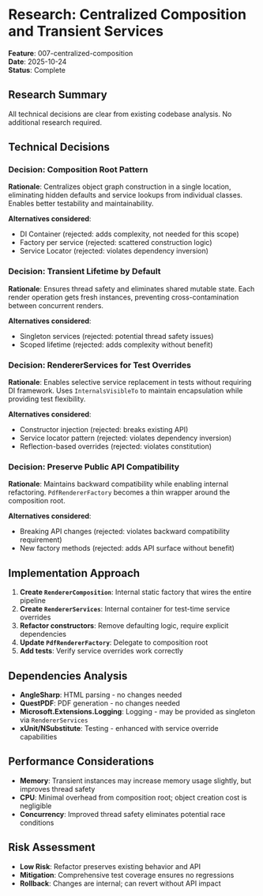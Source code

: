 # Research: Centralized Composition and Transient Services

**Feature**: 007-centralized-composition  
**Date**: 2025-10-24  
**Status**: Complete

## Research Summary

All technical decisions are clear from existing codebase analysis. No additional research required.

## Technical Decisions

### Decision: Composition Root Pattern
**Rationale**: Centralizes object graph construction in a single location, eliminating hidden defaults and service lookups from individual classes. Enables better testability and maintainability.

**Alternatives considered**: 
- DI Container (rejected: adds complexity, not needed for this scope)
- Factory per service (rejected: scattered construction logic)
- Service Locator (rejected: violates dependency inversion)

### Decision: Transient Lifetime by Default
**Rationale**: Ensures thread safety and eliminates shared mutable state. Each render operation gets fresh instances, preventing cross-contamination between concurrent renders.

**Alternatives considered**:
- Singleton services (rejected: potential thread safety issues)
- Scoped lifetime (rejected: adds complexity without benefit)

### Decision: RendererServices for Test Overrides
**Rationale**: Enables selective service replacement in tests without requiring DI framework. Uses `InternalsVisibleTo` to maintain encapsulation while providing test flexibility.

**Alternatives considered**:
- Constructor injection (rejected: breaks existing API)
- Service locator pattern (rejected: violates dependency inversion)
- Reflection-based overrides (rejected: violates constitution)

### Decision: Preserve Public API Compatibility
**Rationale**: Maintains backward compatibility while enabling internal refactoring. `PdfRendererFactory` becomes a thin wrapper around the composition root.

**Alternatives considered**:
- Breaking API changes (rejected: violates backward compatibility requirement)
- New factory methods (rejected: adds API surface without benefit)

## Implementation Approach

1. **Create `RendererComposition`**: Internal static factory that wires the entire pipeline
2. **Create `RendererServices`**: Internal container for test-time service overrides
3. **Refactor constructors**: Remove defaulting logic, require explicit dependencies
4. **Update `PdfRendererFactory`**: Delegate to composition root
5. **Add tests**: Verify service overrides work correctly

## Dependencies Analysis

- **AngleSharp**: HTML parsing - no changes needed
- **QuestPDF**: PDF generation - no changes needed  
- **Microsoft.Extensions.Logging**: Logging - may be provided as singleton via `RendererServices`
- **xUnit/NSubstitute**: Testing - enhanced with service override capabilities

## Performance Considerations

- **Memory**: Transient instances may increase memory usage slightly, but improves thread safety
- **CPU**: Minimal overhead from composition root; object creation cost is negligible
- **Concurrency**: Improved thread safety eliminates potential race conditions

## Risk Assessment

- **Low Risk**: Refactor preserves existing behavior and API
- **Mitigation**: Comprehensive test coverage ensures no regressions
- **Rollback**: Changes are internal; can revert without API impact
